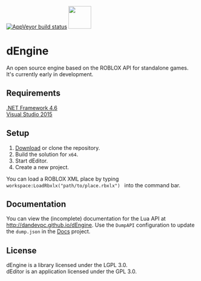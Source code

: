 
[![AppVeyor build status](https://ci.appveyor.com/api/projects/status/github/dandevpc/dengine?branch=master&svg=true)](https://ci.appveyor.com/project/dandevpc/dengine/branch/master) <a href="https://dengine-slack.herokuapp.com"><img src="https://worldvectorlogo.com/logos/slack.svg" width="60" /></a>

# dEngine
An open source engine based on the ROBLOX API for standalone games. It's currently early in development.
## Requirements
[.NET Framework 4.6](https://www.microsoft.com/en-gb/download/details.aspx?id=48130)  
[Visual Studio 2015](https://beta.visualstudio.com/downloads/)
## Setup
1. [Download](https://github.com/DanDevPC/dEngine/archive/master.zip) or clone the repository.
2. Build the solution for `x64`.
3. Start dEditor.
4. Create a new project.  

You can load a ROBLOX XML place by typing ```workspace:LoadRbxlx("path/to/place.rbxlx") ``` into the command bar.

## Documentation
You can view the (incomplete) documentation for the Lua API at http://dandevpc.github.io/dEngine.
Use the `DumpAPI` configuration to update the `dump.json` in the [Docs](https://github.com/DanDevPC/dEngine/tree/master/docs) project.

## License
dEngine is a library licensed under the LGPL 3.0.  
dEditor is an application licensed under the GPL 3.0.